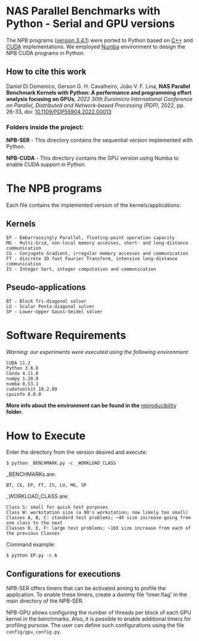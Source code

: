 # NAS Parallel Benchmarks with Python - Serial and GPU versions

The NPB programs ([version 3.4.1](https://www.nas.nasa.gov/publications/npb.html)) were ported to Python based on [C++](https://github.com/GMAP/NPB-CPP) and [CUDA](https://github.com/GMAP/NPB-GPU) implementations.
We employed [Numba](https://numba.pydata.org/numba-doc/latest/cuda/index.html) environment to design the NPB CUDA programs in Python.

## How to cite this work
Daniel Di Domenico, Gerson G. H. Cavalheiro, João V. F. Lina, **NAS Parallel Benchmark Kernels with Python: A performance and programming effort analysis focusing on GPUs**, *2022 30th Euromicro International Conference on Parallel, Distributed and Network-based Processing (PDP)*, 2022, pp. 26-33, doi: [10.1109/PDP55904.2022.00013](https://doi.org/10.1109/PDP55904.2022.00013)

### Folders inside the  project:

**NPB-SER** - This directory contains the sequential version implemented with Python.

**NPB-CUDA** - This directory contains the GPU version using Numba to enable CUDA support in Python.

# The NPB programs

Each file contains the implemented version of the kernels/applications:

## Kernels

	EP - Embarrassingly Parallel, floating-point operation capacity
	MG - Multi-Grid, non-local memory accesses, short- and long-distance communication
	CG - Conjugate Gradient, irregular memory accesses and communication
	FT - discrete 3D fast Fourier Transform, intensive long-distance communication
	IS - Integer Sort, integer computation and communication
	
## Pseudo-applications

	BT - Block Tri-diagonal solver
	LU - Scalar Penta-diagonal solver
	SP - Lower-Upper Gauss-Seidel solver


# Software Requirements

*Warning: our experiments were executed using the following environment*

	CUDA 11.2
	Python 3.8.8
	Conda 4.11.0
	numpy 1.20.0
	numba 0.53.1
	cudatoolkit 10.2.89
	cpuinfo 8.0.0 

**More info about the environment can be found in the** [reproducibility](reproducibility) **folder.**


# How to Execute

Enter the directory from the version desired and execute:

`$ python _BENCHMARK.py -c _WORKLOAD_CLASS`

_BENCHMARKs are: 
		
	BT, CG, EP, FT, IS, LU, MG, SP
																										
_WORKLOAD_CLASS are: 
	
	Class S: small for quick test purposes
	Class W: workstation size (a 90's workstation; now likely too small)	
	Classes A, B, C: standard test problems; ~4X size increase going from one class to the next	
	Classes D, E, F: large test problems; ~16X size increase from each of the previous Classes

Command example:

`$ python EP.py -c A`


## Configurations for executions

NPB-SER offers timers that can be activated aiming to profile the application.
To enable these timers, create a dummy file 'timer.flag' in the main directory of the NPB-SER.

NPB-GPU allows configuring the number of threads per block of each GPU kernel in the benchmarks.
Also, it is possible to enable additional timers for profiling pursose.
The user can define such configurations using the file `config/gpu_config.py`.
